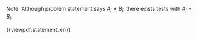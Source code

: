 Note: Although problem statement says $A_i \neq B_i$, there exists tests with $A_i = B_i$.

{{viewpdf:statement_en}}